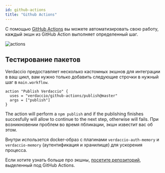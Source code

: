 ```yaml
---
id: github-actions
title: "Github Actions"
---
```


С помощью [GitHub Actions](https://github.com/features/actions) вы можете автоматизировать свою работу, каждый экшн из GitHub Action выполняет определенный шаг.

![actions](/img/github-actions.png)

## Тестирование пакетов

Verdaccio предоставляет несколько кастомных экшнов для интеграции в ваш цикл, вам нужно только добавить следующие строчки в нужный шаг в `main.workflow`.

```gha
action "Publish Verdaccio" {
  uses = "verdaccio/github-actions/publish@master"
  args = ["publish"]
}
```

The action will perform a `npm publish` and if the publishing finishes succesfully will allow to continue to the next step, otherwise will fails. При возникновении проблем во время пбликации, экшн известит вас об этом.

Внутри использется docker-образ с плагинами `verdaccio-auth-memory` и `verdaccio-memory` (аутентификация и хранилище) для ускорения процесса.

Если хотите узнать больше про экшны, [посетите репозиторий](https://github.com/verdaccio/github-actions), выделенный под GitHub Actions.